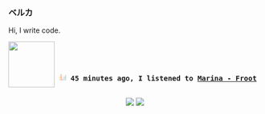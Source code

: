 ### ベルカ

Hi, I write code.
<div align="center">
<kbd>
<a href="https://www.youtube.com/results?search_query=Marina+Froot" target="_blank">
    <img align="left" width="92" height="92" src="https:&#x2F;&#x2F;lastfm.freetls.fastly.net&#x2F;i&#x2F;u&#x2F;174s&#x2F;30a137f84ed1cf5ae64cf74b74ed4437.jpg">
</a>
</br></br></br>
<b><p align="center"><img height="14" width="14" src=https:&#x2F;&#x2F;github.com&#x2F;BelkaDev&#x2F;BelkaDev&#x2F;blob&#x2F;master&#x2F;assets&#x2F;listening4.png?raw&#x3D;true> 45 minutes ago, I listened to <a href="https://www.youtube.com/results?search_query=Marina+Froot" target="_blank">Marina  - Froot</a> </b></p>
</kbd>
</div>
</br>
<div>
<div align="center">
    <a href="mailto:belk5@outlook.com"><img src="https://img.shields.io/badge/-Contact-blue?style=flat-rounded&logo=mail&logoColor=white"></a>
    <a href="https://www.buymeacoffee.com/belkadev"><img src="https://img.shields.io/badge/-Buy%20me%20a%20coffee-FF813F?style=flat-rounded&logo=buymeacoffee&logoColor=white"></a>
</div>
</div>